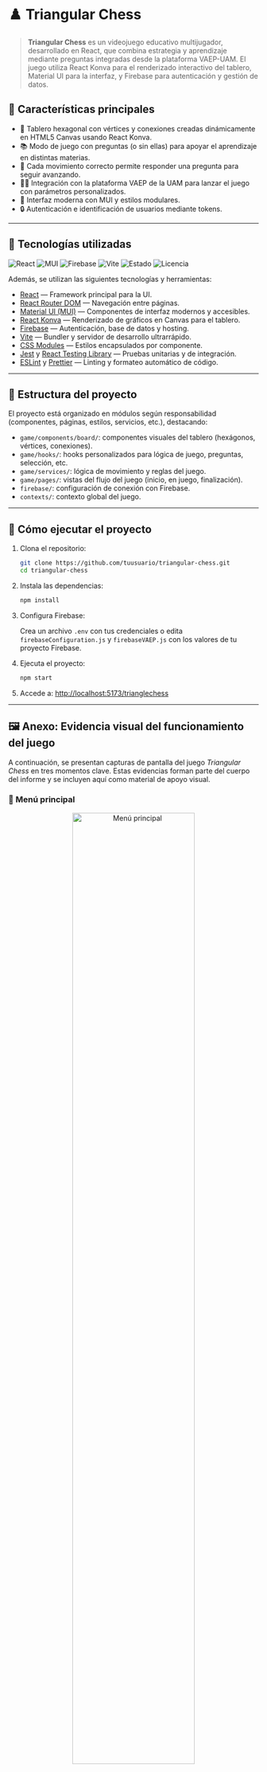 # ♟️ Triangular Chess


> **Triangular Chess** es un videojuego educativo multijugador, desarrollado en React, que combina estrategia y aprendizaje mediante preguntas integradas desde la plataforma VAEP-UAM. El juego utiliza React Konva para el renderizado interactivo del tablero, Material UI para la interfaz, y Firebase para autenticación y gestión de datos.

## 📌 Características principales

- 🔺 Tablero hexagonal con vértices y conexiones creadas dinámicamente en HTML5 Canvas usando React Konva.
- 📚 Modo de juego con preguntas (o sin ellas) para apoyar el aprendizaje en distintas materias.
- 🧠 Cada movimiento correcto permite responder una pregunta para seguir avanzando.
- 🧑‍🏫 Integración con la plataforma VAEP de la UAM para lanzar el juego con parámetros personalizados.
- 🎨 Interfaz moderna con MUI y estilos modulares.
- 🔒 Autenticación e identificación de usuarios mediante tokens.

---

## 🧩 Tecnologías utilizadas

![React](https://img.shields.io/badge/React-18.x-blue?logo=react)
![MUI](https://img.shields.io/badge/MUI-v5-blue?logo=mui)
![Firebase](https://img.shields.io/badge/Firebase-9.x-yellow?logo=firebase)
![Vite](https://img.shields.io/badge/Vite-4.x-purple?logo=vite)
![Estado](https://img.shields.io/badge/Estado-En%20Producción-brightgreen)
![Licencia](https://img.shields.io/badge/Licencia-Académica-lightgrey)

Además, se utilizan las siguientes tecnologías y herramientas:

- [React](https://react.dev/) — Framework principal para la UI.
- [React Router DOM](https://reactrouter.com/) — Navegación entre páginas.
- [Material UI (MUI)](https://mui.com/) — Componentes de interfaz modernos y accesibles.
- [React Konva](https://konvajs.org/docs/react/) — Renderizado de gráficos en Canvas para el tablero.
- [Firebase](https://firebase.google.com/) — Autenticación, base de datos y hosting.
- [Vite](https://vitejs.dev/) — Bundler y servidor de desarrollo ultrarrápido.
- [CSS Modules](https://github.com/css-modules/css-modules) — Estilos encapsulados por componente.
- [Jest](https://jestjs.io/) y [React Testing Library](https://testing-library.com/docs/react-testing-library/intro/) — Pruebas unitarias y de integración.
- [ESLint](https://eslint.org/) y [Prettier](https://prettier.io/) — Linting y formateo automático de código.

---

## 📂 Estructura del proyecto

El proyecto está organizado en módulos según responsabilidad (componentes, páginas, estilos, servicios, etc.), destacando:

- `game/components/board/`: componentes visuales del tablero (hexágonos, vértices, conexiones).
- `game/hooks/`: hooks personalizados para lógica de juego, preguntas, selección, etc.
- `game/services/`: lógica de movimiento y reglas del juego.
- `game/pages/`: vistas del flujo del juego (inicio, en juego, finalización).
- `firebase/`: configuración de conexión con Firebase.
- `contexts/`: contexto global del juego.

---

## 🧪 Cómo ejecutar el proyecto

1. Clona el repositorio:
    ```bash
    git clone https://github.com/tuusuario/triangular-chess.git
    cd triangular-chess
    ```
2. Instala las dependencias:

    ```bash
    npm install
    ```

3. Configura Firebase:

    Crea un archivo `.env` con tus credenciales o edita `firebaseConfiguration.js` y `firebaseVAEP.js` con los valores de tu proyecto Firebase.

4. Ejecuta el proyecto:

   ```bash
   npm start
   ```

5. Accede a: [http://localhost:5173/trianglechess](http://localhost:5173/trianglechess)

---

## 🖼️ Anexo: Evidencia visual del funcionamiento del juego

A continuación, se presentan capturas de pantalla del juego *Triangular Chess* en tres momentos clave. Estas evidencias forman parte del cuerpo del informe y se incluyen aquí como material de apoyo visual.


### 📌 Menú principal

<div align="center">
  <img src="./public/screenshots/triangleChess1.png" alt="Menú principal" width="70%"/>
</div>  
*Figura 1. Menú principal del juego.*

---

### 🎮 Menú opciones / Configuración del juego

<div align="center">
  <img src="./public/screenshots/triangleChess2.png" alt="Inicio del juego" width="70%"/>
</div>  
*Figura 2. Interfaz que permite configurar los nombres de los equipos, colores y el orden*

---


### Tablero inicial

<div align="center">
  <img src="./public/screenshots/triangleChess3.png" alt="Inicio del juego" width="70%"/>
</div>  
*Figura 3. Interfaz que muestra el tablero en su forma inicial, antes de cualquier movimiento.*

---

### 🎮 Inicio del juego con pregunta educativa

<div align="center">
  <img src="./public/screenshots/triangleChess4.png" alt="Inicio del juego" width="70%"/>
</div>  
*Figura 4. Interfaz del juego durante una partida, con una pregunta mostrada tras un movimiento válido.*

---

### 🏁 Fin del juego

<div align="center">
  <img src="./public/screenshots/triangleChess5.png" alt="Fin del juego" width="70%"/>
</div>  
*Figura 5. Pantalla final que anuncia el equipo ganador al finalizar la partida.*

---

## ⚠️ Importante actualización

Debido a una limitación de **Firebase Hosting** (solo permite consultas entre **https ↔ https**), y dado que la plataforma **VAEP** corre en **http**, fue necesario mover el dominio de *Triangular Chess* a una dirección en **http**.

🔗 Nueva dirección del juego:  
👉 **http://148.206.168.145/trianglechess/game**

🔗 Test de preguntas:  
👉 **http://148.206.168.145/trianglechess/game?themes=686f265ab90c32f573f9b3a4**

> ⚠️ **Nota importante**  
> - El link original en Firebase (`https://triangularchess.web.app/trianglechess...`) **sigue funcionando**, pero solo es recomendable para el **modo sin preguntas**.  
> - Para el **modo con preguntas** (integrado a VAEP), es **indispensable** usar la dirección con IP (`http://148.206.168.145/...`) para evitar problemas de conexión.


## 🧠 Flujo de juego

1. El usuario selecciona modo de juego y equipos.
2. Si es modo "con preguntas", se cargan preguntas desde VAEP vía Firebase.
3. Cada turno, el equipo selecciona dos vértices para intentar conectar.
4. Si el movimiento es válido:
    - En modo "con preguntas": se muestra una pregunta. Si responde bien, se realiza la conexión y se colorea el triángulo si corresponde.
    - En modo "sin preguntas": se realiza la conexión directamente.
5. El turno pasa al siguiente equipo.
6. El juego termina cuando se colorean todos los triángulos posibles.

---

## 📌 Estado actual

✅ MVP funcional
🧪 Pruebas internas realizadas
🚀 Desplegado en Firebase Hosting y VAEP server

---

## 🚀 Despliegue

El juego está desplegado en Firebase Hosting.  
Para desplegar una nueva versión:

```bash
npm run build
firebase deploy
```

---

## 📄 Licencia

Este proyecto fue desarrollado como parte del servicio social universitario y está bajo uso académico, sin fines de lucro. Para reutilización o ampliación, contactar con la UAM o con el autor.

---

## 🙋‍♂️ Autor

Desarrollado por **Jorge Infante Fragoso**

Estudiante de Ingeniería en Computación

Universidad Autónoma Metropolitana – Unidad Cuajimalpa


### 📬 Contacto

Para dudas, sugerencias o colaboración, escribe a:  
jinfante2212@gmail.com

---
